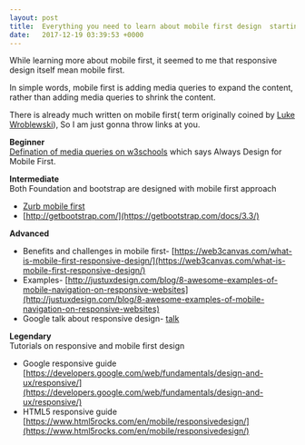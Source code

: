 ```yaml
---
layout: post
title:  Everything you need to learn about mobile first design  starting from what is mobile first  
date:   2017-12-19 03:39:53 +0000
---
```



While learning more about mobile first, it seemed to me that responsive design itself mean mobile first.

In simple words, mobile first is adding media queries to expand the content, rather than adding media queries to shrink the content.

There is already much written on mobile first( term originally coined by [Luke Wroblewski](http://abookapart.com/products/mobile-first)), So I am just gonna throw links at you.

**Beginner**                      
[Defination of media queries on w3schools](https://www.w3schools.com/css/css_rwd_mediaqueries.asp) which says Always Design for Mobile First.

**Intermediate**                      
Both Foundation and bootstrap are designed with mobile first approach
* [Zurb mobile first](https://zurb.com/word/mobile-first)                   
* [http://getbootstrap.com/](https://getbootstrap.com/docs/3.3/)

**Advanced**                      
* Benefits and challenges in mobile first- [https://web3canvas.com/what-is-mobile-first-responsive-design/](https://web3canvas.com/what-is-mobile-first-responsive-design/)                   
* Examples- [http://justuxdesign.com/blog/8-awesome-examples-of-mobile-navigation-on-responsive-websites](http://justuxdesign.com/blog/8-awesome-examples-of-mobile-navigation-on-responsive-websites)                     
* Google talk about responsive design- [talk](https://www.youtube.com/watch?feature=player_embedded&v=SVPJcw5-WNc)                 

**Legendary**                      
Tutorials on responsive and mobile first design 
* Google responsive guide
 [https://developers.google.com/web/fundamentals/design-and-ux/responsive/](https://developers.google.com/web/fundamentals/design-and-ux/responsive/)               
* HTML5 responsive guide
 [https://www.html5rocks.com/en/mobile/responsivedesign/](https://www.html5rocks.com/en/mobile/responsivedesign/)                   